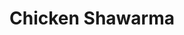 ---
title: "Chicken Shawarma"
description: "Slices of warm chicken breast over lettuce, tomatoes, pickles & garlic sauce, wrapped in a pita"
price_s: "7"
price_l: "10.50"
price_lg: ""
weight: "3"
---